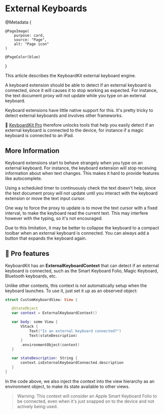 # External Keyboards

@Metadata {
    
    @PageImage(
        purpose: card,
        source: "Page",
        alt: "Page icon"
    )
    
    @PageColor(blue)
}

This article describes the KeyboardKit external keyboard engine.

A keyboard extension should be able to detect if an external keyboard is connected, since it will causes it to stop working as expected. 
For instance, the text document proxy will not update while you type on an external keyboard.

Keyboard extensions have little native support for this. It's pretty tricky to detect external keyboards and involves other frameworks.

👑 [KeyboardKit Pro][Pro] therefore unlocks tools that help you easily detect if an external keyboard is connected to the device, for instance if a magic keyboard is connected to an iPad.


## More Information

Keyboard extensions start to behave strangely when you type on an external keyboard. For instance, the keyboard extension will stop receiving information about when text changes. This makes it hard to provide features like autocomplete. 

Using a scheduled timer to continuously check the text doesn't help, since the text document proxy will not update until you interact with the keyboard extension or move the text input cursor.

One way to force the proxy to update is to move the text cursor with a fixed interval, to make the keyboard read the current text. This may interfere however with the typing, so it's not encouraged.

Due to this limitation, it may be better to collapse the keyboard to a compact toolbar when an external keyboard is connected. You can always add a button that expands the keyboard again.


## 👑 Pro features

KeyboardKit has an **ExternalKeyboardContext** that can detect if an external keyboard is connected, such as the Smart Keyboard Folio, Magic Keyboard, Bluetooth keyboards, etc.

Unlike other contexts, this context is not automatically setup when the keyboard launches. To use it, just set it up as an observed object:

```swift
struct CustomKeyboardView: View {

   @StateObject
   var context = ExternalKeyboardContext()

   var body: some View {
       VStack {
           Text("Is an external keyboard connected?")
           Text(stateDescription)
       }
       .environmentObject(context)
   }

   var stateDescription: String {
       context.isExternalKeyboardConnected.description
   }
}
```

In the code above, we also inject the context into the view hierarchy as an environment object, to make its state available to other views.

> Warning: This context will consider an Apple Smart Keyboard Folio to be connected, even when it's just snapped on to the device and not actively being used.



[Pro]: https://github.com/KeyboardKit/KeyboardKitPro
